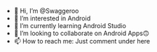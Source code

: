 - 👋 Hi, I’m @Swaggeroo
- 👀 I’m interested in Android
- 🌱 I’m currently learning Android Studio
- 💞️ I’m looking to collaborate on Android Apps🙃
- 📫 How to reach me: Just comment under here

<!---
Swaggeroo/Swaggeroo is a ✨ special ✨ repository because its `README.md` (this file) appears on your GitHub profile.
You can click the Preview link to take a look at your changes.
--->
